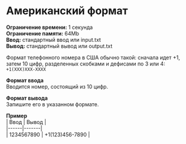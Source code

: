 # Американский формат

**Ограничение времени:** 1 секунда  
**Ограничение памяти:** 64Mb  
**Ввод:** стандартный ввод или input.txt  
**Вывод:** стандартный вывод или output.txt  


Формат телефонного номера в США обычно такой: сначала идет +1, затем 10 цифр, разделенных скобками и дефисами по 3 или 4:  
`+1(XXX)XXX-XXXX`

**Формат ввода**  
Вводится номер, состоящий из 10 цифр.

**Формат вывода**  
Запишите его в указанном формате.

**Пример**  
| Ввод | Вывод |  
|------|-------|  
| 1234567890 | +1(123)456-7890 |